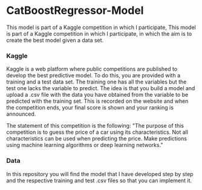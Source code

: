 # CatBoostRegressor-Model
This model is part of a Kaggle competition in which I participate, This model is part of a Kaggle competition in which I participate, in which the aim is to create the best model given a data set.

### Kaggle

Kaggle is a web platform where public competitions are published to develop the best predictive model. To do this, you are provided with a training and a test data set. The training one has all the variables but the test one lacks the variable to predict. The idea is that you build a model and upload a .csv file with the data you have obtained from the variable to be predicted with the training set. This is recorded on the website and when the competition ends, your final score is shown and your ranking is announced.

The statement of this competition is the following:
"The purpose of this competition is to guess the price of a car using its characteristics. Not all characteristics can be used when predicting the price. Make predictions using machine learning algorithms or deep learning networks."

### Data

In this repository you will find the model that I have developed step by step and the respective training and test .csv files so that you can implement it.
